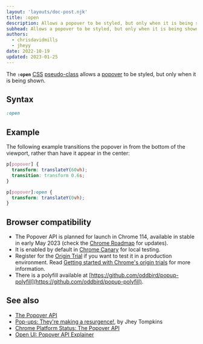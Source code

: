 ```yaml
---
layout: 'layouts/doc-post.njk'
title: :open
description: Allows a popover to be styled, but only when it is being shown.
subhead: Allows a popover to be styled, but only when it is being shown.
authors:
  - chrisdavidmills
  - jheyy
date: 2022-10-19
updated: 2023-01-25
---
```


The **`:open`** [CSS](https://developer.mozilla.org/docs/Web/CSS) [pseudo-class](https://developer.mozilla.org/docs/Web/CSS/Pseudo-classes) allows a [popover](/docs/web-platform/popover-api/) to be styled, but only when it is being shown.

## Syntax

```css
:open
```

## Example

The following example transitions the popover in from the bottom of the viewport, rather than have it appear in the center:

```css
p[popover] {
  transform: translateY(60vh);
  transition: transform 0.6s;
}

p[popover]:open {
  transform: translateY(0vh);
}
```

## Browser compatibility

* The Popover API is planned for launch in Chrome 114, available in stable in early May 2023 (check the [Chrome Roadmap](https://chromestatus.com/roadmap) for updates).
* It is enabled by default in [Chrome Canary](https://www.google.com/chrome/canary/) for local testing.
* Register for the [Origin Trial](/origintrials/#/view_trial/4500221927649968129) if you want to test it in a production environment. Read [Getting started with Chrome's origin trials](/docs/web-platform/origin-trials/) for more information.
* There is a polyfill available at [https://github.com/oddbird/popup-polyfill](https://github.com/oddbird/popup-polyfill).

## See also

* [The Popover API](/docs/web-platform/popover-api/)
* [Pop-ups: They're making a resurgence!](/blog/pop-ups-theyre-making-a-resurgence/), by Jhey Tompkins
* [Chrome Platform Status: The Popover API](https://chromestatus.com/feature/5463833265045504)
* [Open UI: Popover API Explainer](https://open-ui.org/components/popover.research.explainer)
